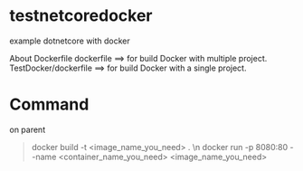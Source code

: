 # testnetcoredocker
example dotnetcore with docker

About Dockerfile
dockerfile             ==> for build Docker with multiple project.
TestDocker/dockerfile  ==> for build Docker with a single project.

# Command #
on parent
>docker build -t <image_name_you_need> . \n
>docker run -p 8080:80 --name <container_name_you_need> <image_name_you_need>


